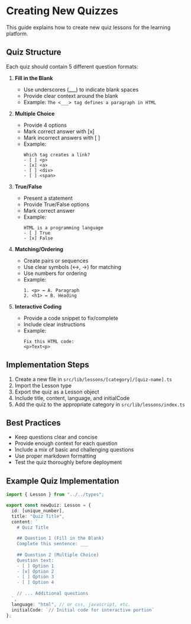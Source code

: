 # Creating New Quizzes

This guide explains how to create new quiz lessons for the learning platform.

## Quiz Structure

Each quiz should contain 5 different question formats:

1. **Fill in the Blank**
   - Use underscores (___) to indicate blank spaces
   - Provide clear context around the blank
   - Example: `The <___> tag defines a paragraph in HTML`

2. **Multiple Choice**
   - Provide 4 options
   - Mark correct answer with [x]
   - Mark incorrect answers with [ ]
   - Example:
     ```
     Which tag creates a link?
     - [ ] <p>
     - [x] <a>
     - [ ] <div>
     - [ ] <span>
     ```

3. **True/False**
   - Present a statement
   - Provide True/False options
   - Mark correct answer
   - Example:
     ```
     HTML is a programming language
     - [ ] True
     - [x] False
     ```

4. **Matching/Ordering**
   - Create pairs or sequences
   - Use clear symbols (↔, →) for matching
   - Use numbers for ordering
   - Example:
     ```
     1. <p> ↔ A. Paragraph
     2. <h1> ↔ B. Heading
     ```

5. **Interactive Coding**
   - Provide a code snippet to fix/complete
   - Include clear instructions
   - Example:
     ```
     Fix this HTML code:
     <p>Text<p>
     ```

## Implementation Steps

1. Create a new file in `src/lib/lessons/[category]/[quiz-name].ts`
2. Import the Lesson type
3. Export the quiz as a Lesson object
4. Include title, content, language, and initialCode
5. Add the quiz to the appropriate category in `src/lib/lessons/index.ts`

## Best Practices

- Keep questions clear and concise
- Provide enough context for each question
- Include a mix of basic and challenging questions
- Use proper markdown formatting
- Test the quiz thoroughly before deployment

## Example Quiz Implementation

```typescript
import { Lesson } from "../../types";

export const newQuiz: Lesson = {
  id: [unique_number],
  title: "Quiz Title",
  content: `
    # Quiz Title
    
    ## Question 1 (Fill in the Blank)
    Complete this sentence: ___
    
    ## Question 2 (Multiple Choice)
    Question text:
    - [ ] Option 1
    - [x] Option 2
    - [ ] Option 3
    - [ ] Option 4
    
    // ... Additional questions
  `,
  language: "html", // or css, javascript, etc.
  initialCode: `// Initial code for interactive portion`
};
```